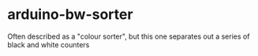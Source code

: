 # arduino-bw-sorter
Often described as a "colour sorter", but this one separates out a series of black and white counters

